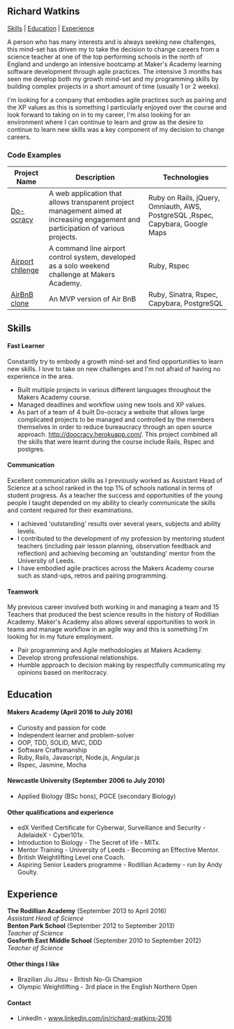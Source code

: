 ## Richard Watkins

[Skills](#Skills) | [Education](#Education) | [Experience](#Experience)

A person who has many interests and is always seeking new challenges, this mind-set has driven my to take the decision to change careers from a science teacher at one of the top performing schools in the north of England and undergo an intensive bootcamp at Maker's Academy learning software development through agile practices. The intensive 3 months has seen me develop both my growth mind-set and my programming skills by building complex projects in a short amount of time (usually 1 or 2 weeks). 

I'm looking for a company that embodies agile practices such as pairing and the XP values as this is something I particularly enjoyed over the course and look forward to taking on in to my career, I'm also looking for an environment where I can continue to learn and grow as the desire to continue to learn new skills was a key component of my decision to change careers.

### Code Examples

| Project Name        | Description         | Technologies        |
|-------------------------|-------------------------|-------------------------|
| [Do-ocracy](https://github.com/RichardWatkins1/doocracy)| A web application that allows transparent project management aimed at increasing engagement and participation of various projects. | Ruby on Rails, jQuery, Omniauth, AWS, PostgreSQL ,Rspec, Capybara, Google Maps |
| [Airport chllenge](https://github.com/RichardWatkins1/airport_challenge) | A command line airport control system, developed as a solo weekend challenge at Makers Academy.                                                      | Ruby, Rspec                   |
| [AirBnB clone](https://github.com/RichardWatkins1/arrrgbnb)               | An MVP version of Air BnB                                                         | Ruby, Sinatra, Rspec, Capybara, PostgreSQL               |

## <a name="Skills">Skills</a>

#### Fast Learner

Constantly try to embody a growth mind-set and find opportunities to learn new skills. I love to take on new challenges and I'm not afraid of having no experience in the area.

- Built multiple projects in various different languages throughout the Makers Academy course.
- Managed deadlines and workflow using new tools and XP values.
- As part of a team of 4 built Do-ocracy a website that allows large complicated projects to be managed and controlled by the members themselves in order to reduce bureaucracy through an open source approach. http://doocracy.herokuapp.com/. This project combined all the skills that were learnt during the course include Rails, Rspec and postgres.

#### Communication

Excellent communication skills as I previously worked as Assistant Head of Science at a school ranked in the top 1% of schools national in terms of student progress. As a teacher the success and opportunities of the young people I taught depended on my ability to clearly communicate the skills and content required for their examinations.

- I achieved 'outstanding' results over several years, subjects and ability levels.
- I contributed to the development of my profession by mentoring student teachers (including pair lesson planning, observation feedback and reflection) and achieving becoming an 'outstanding' mentor from the University of Leeds. 
- I have embodied agile practices across the Makers Academy course such  as stand-ups, retros and pairing programming.

#### Teamwork

My previous career involved both working in and managing a team and 15 Teachers that produced the best science results in the history of Rodillian Academy. Maker's Academy also allows several opportunities to work in teams and manage workflow in an agile way and this is something I'm looking for in my future employment.

- Pair programming and Agile methodologies at Makers Academy.
- Develop strong professional relationships. 
- Humble approach to decision making by respectfully communicating my opinions based on meritocracy.


## <a name="Education">Education</a>

#### Makers Academy (April 2016 to July 2016)

- Curiosity and passion for code
- Independent learner and problem-solver
- OOP, TDD, SOLID, MVC, DDD
- Software Craftsmanship
- Ruby, Rails, Javascript, Node.js, Angular.js
- Rspec, Jasmine, Mocha

#### Newcastle University (September 2006 to July 2010)

- Applied Biology (BSc hons), PGCE (secondary Biology)

#### Other qualifications and experience

- edX Verified Certificate for Cyberwar, Surveillance and Security - AdelaideX -  Cyber101x.
- Introduction to Biology - The Secret of life - MITx.
- Mentor Training - University  of Leeds - Becoming an Effective Mentor.
- British Weightlifting Level one Coach.
- Aspiring Senior  Leaders programme - Rodillian Academy - run by Andy Goulty.

## <a name="Experience">Experience</a>

**The Rodillian Academy** (September 2013 to April 2016)    
*Assistant Head of Science*  
**Benton Park School** (September 2012 to September 2013)   
*Teacher of Science*  
**Gosforth East Middle School** (September 2010 to September 2012)   
*Teacher of Science*

#### Other things I like

- Brazilian Jiu Jitsu - British No-Gi Champion 
- Olympic Weightlifting - 3rd place in the English Northern Open

#### Contact

- LinkedIn - www.linkedin.com/in/richard-watkins-2016
